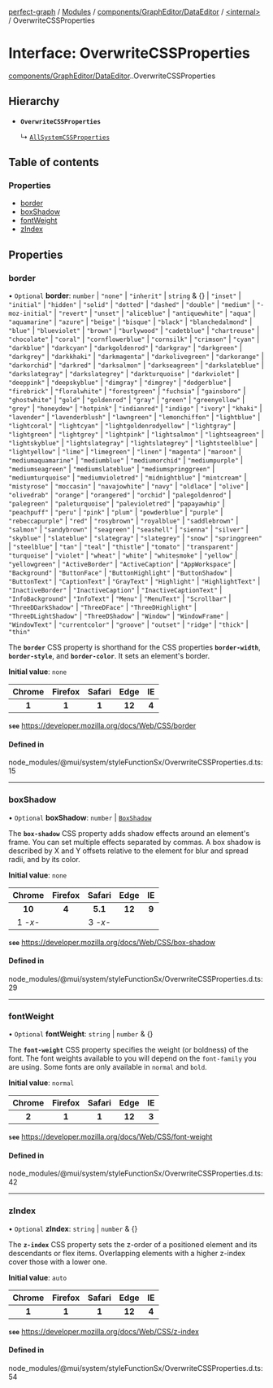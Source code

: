 [perfect-graph](../README.md) / [Modules](../modules.md) / [components/GraphEditor/DataEditor](../modules/components_GraphEditor_DataEditor.md) / [<internal\>](../modules/components_GraphEditor_DataEditor._internal_.md) / OverwriteCSSProperties

# Interface: OverwriteCSSProperties

[components/GraphEditor/DataEditor](../modules/components_GraphEditor_DataEditor.md).[<internal>](../modules/components_GraphEditor_DataEditor._internal_.md).OverwriteCSSProperties

## Hierarchy

- **`OverwriteCSSProperties`**

  ↳ [`AllSystemCSSProperties`](components_GraphEditor_DataEditor._internal_.AllSystemCSSProperties.md)

## Table of contents

### Properties

- [border](components_GraphEditor_DataEditor._internal_.OverwriteCSSProperties.md#border)
- [boxShadow](components_GraphEditor_DataEditor._internal_.OverwriteCSSProperties.md#boxshadow)
- [fontWeight](components_GraphEditor_DataEditor._internal_.OverwriteCSSProperties.md#fontweight)
- [zIndex](components_GraphEditor_DataEditor._internal_.OverwriteCSSProperties.md#zindex)

## Properties

### border

• `Optional` **border**: `number` \| ``"none"`` \| ``"inherit"`` \| `string` & {} \| ``"inset"`` \| ``"initial"`` \| ``"hidden"`` \| ``"solid"`` \| ``"dotted"`` \| ``"dashed"`` \| ``"double"`` \| ``"medium"`` \| ``"-moz-initial"`` \| ``"revert"`` \| ``"unset"`` \| ``"aliceblue"`` \| ``"antiquewhite"`` \| ``"aqua"`` \| ``"aquamarine"`` \| ``"azure"`` \| ``"beige"`` \| ``"bisque"`` \| ``"black"`` \| ``"blanchedalmond"`` \| ``"blue"`` \| ``"blueviolet"`` \| ``"brown"`` \| ``"burlywood"`` \| ``"cadetblue"`` \| ``"chartreuse"`` \| ``"chocolate"`` \| ``"coral"`` \| ``"cornflowerblue"`` \| ``"cornsilk"`` \| ``"crimson"`` \| ``"cyan"`` \| ``"darkblue"`` \| ``"darkcyan"`` \| ``"darkgoldenrod"`` \| ``"darkgray"`` \| ``"darkgreen"`` \| ``"darkgrey"`` \| ``"darkkhaki"`` \| ``"darkmagenta"`` \| ``"darkolivegreen"`` \| ``"darkorange"`` \| ``"darkorchid"`` \| ``"darkred"`` \| ``"darksalmon"`` \| ``"darkseagreen"`` \| ``"darkslateblue"`` \| ``"darkslategray"`` \| ``"darkslategrey"`` \| ``"darkturquoise"`` \| ``"darkviolet"`` \| ``"deeppink"`` \| ``"deepskyblue"`` \| ``"dimgray"`` \| ``"dimgrey"`` \| ``"dodgerblue"`` \| ``"firebrick"`` \| ``"floralwhite"`` \| ``"forestgreen"`` \| ``"fuchsia"`` \| ``"gainsboro"`` \| ``"ghostwhite"`` \| ``"gold"`` \| ``"goldenrod"`` \| ``"gray"`` \| ``"green"`` \| ``"greenyellow"`` \| ``"grey"`` \| ``"honeydew"`` \| ``"hotpink"`` \| ``"indianred"`` \| ``"indigo"`` \| ``"ivory"`` \| ``"khaki"`` \| ``"lavender"`` \| ``"lavenderblush"`` \| ``"lawngreen"`` \| ``"lemonchiffon"`` \| ``"lightblue"`` \| ``"lightcoral"`` \| ``"lightcyan"`` \| ``"lightgoldenrodyellow"`` \| ``"lightgray"`` \| ``"lightgreen"`` \| ``"lightgrey"`` \| ``"lightpink"`` \| ``"lightsalmon"`` \| ``"lightseagreen"`` \| ``"lightskyblue"`` \| ``"lightslategray"`` \| ``"lightslategrey"`` \| ``"lightsteelblue"`` \| ``"lightyellow"`` \| ``"lime"`` \| ``"limegreen"`` \| ``"linen"`` \| ``"magenta"`` \| ``"maroon"`` \| ``"mediumaquamarine"`` \| ``"mediumblue"`` \| ``"mediumorchid"`` \| ``"mediumpurple"`` \| ``"mediumseagreen"`` \| ``"mediumslateblue"`` \| ``"mediumspringgreen"`` \| ``"mediumturquoise"`` \| ``"mediumvioletred"`` \| ``"midnightblue"`` \| ``"mintcream"`` \| ``"mistyrose"`` \| ``"moccasin"`` \| ``"navajowhite"`` \| ``"navy"`` \| ``"oldlace"`` \| ``"olive"`` \| ``"olivedrab"`` \| ``"orange"`` \| ``"orangered"`` \| ``"orchid"`` \| ``"palegoldenrod"`` \| ``"palegreen"`` \| ``"paleturquoise"`` \| ``"palevioletred"`` \| ``"papayawhip"`` \| ``"peachpuff"`` \| ``"peru"`` \| ``"pink"`` \| ``"plum"`` \| ``"powderblue"`` \| ``"purple"`` \| ``"rebeccapurple"`` \| ``"red"`` \| ``"rosybrown"`` \| ``"royalblue"`` \| ``"saddlebrown"`` \| ``"salmon"`` \| ``"sandybrown"`` \| ``"seagreen"`` \| ``"seashell"`` \| ``"sienna"`` \| ``"silver"`` \| ``"skyblue"`` \| ``"slateblue"`` \| ``"slategray"`` \| ``"slategrey"`` \| ``"snow"`` \| ``"springgreen"`` \| ``"steelblue"`` \| ``"tan"`` \| ``"teal"`` \| ``"thistle"`` \| ``"tomato"`` \| ``"transparent"`` \| ``"turquoise"`` \| ``"violet"`` \| ``"wheat"`` \| ``"white"`` \| ``"whitesmoke"`` \| ``"yellow"`` \| ``"yellowgreen"`` \| ``"ActiveBorder"`` \| ``"ActiveCaption"`` \| ``"AppWorkspace"`` \| ``"Background"`` \| ``"ButtonFace"`` \| ``"ButtonHighlight"`` \| ``"ButtonShadow"`` \| ``"ButtonText"`` \| ``"CaptionText"`` \| ``"GrayText"`` \| ``"Highlight"`` \| ``"HighlightText"`` \| ``"InactiveBorder"`` \| ``"InactiveCaption"`` \| ``"InactiveCaptionText"`` \| ``"InfoBackground"`` \| ``"InfoText"`` \| ``"Menu"`` \| ``"MenuText"`` \| ``"Scrollbar"`` \| ``"ThreeDDarkShadow"`` \| ``"ThreeDFace"`` \| ``"ThreeDHighlight"`` \| ``"ThreeDLightShadow"`` \| ``"ThreeDShadow"`` \| ``"Window"`` \| ``"WindowFrame"`` \| ``"WindowText"`` \| ``"currentcolor"`` \| ``"groove"`` \| ``"outset"`` \| ``"ridge"`` \| ``"thick"`` \| ``"thin"``

The **`border`** CSS property is shorthand for the CSS properties **`border-width`**, **`border-style`**, and **`border-color`**. It sets an element's border.

**Initial value**: `none`

| Chrome | Firefox | Safari |  Edge  |  IE   |
| :----: | :-----: | :----: | :----: | :---: |
| **1**  |  **1**  | **1**  | **12** | **4** |

**`see`** https://developer.mozilla.org/docs/Web/CSS/border

#### Defined in

node_modules/@mui/system/styleFunctionSx/OverwriteCSSProperties.d.ts:15

___

### boxShadow

• `Optional` **boxShadow**: `number` \| [`BoxShadow`](../modules/components_Container._internal_.md#boxshadow)

The **`box-shadow`** CSS property adds shadow effects around an element's frame. You can set multiple effects separated by commas. A box shadow is described by X and Y offsets relative to the
element for blur and spread radii, and by its color.

**Initial value**: `none`

| Chrome  | Firefox | Safari  |  Edge  |  IE   |
| :-----: | :-----: | :-----: | :----: | :---: |
| **10**  |  **4**  | **5.1** | **12** | **9** |
| 1 _-x-_ |         | 3 _-x-_ |        |       |

**`see`** https://developer.mozilla.org/docs/Web/CSS/box-shadow

#### Defined in

node_modules/@mui/system/styleFunctionSx/OverwriteCSSProperties.d.ts:29

___

### fontWeight

• `Optional` **fontWeight**: `string` \| `number` & {}

The **`font-weight`** CSS property specifies the weight (or boldness) of the font. The font weights available to you will depend on the `font-family` you are using. Some fonts are only
available in `normal` and `bold`.

**Initial value**: `normal`

| Chrome | Firefox | Safari |  Edge  |  IE   |
| :----: | :-----: | :----: | :----: | :---: |
| **2**  |  **1**  | **1**  | **12** | **3** |

**`see`** https://developer.mozilla.org/docs/Web/CSS/font-weight

#### Defined in

node_modules/@mui/system/styleFunctionSx/OverwriteCSSProperties.d.ts:42

___

### zIndex

• `Optional` **zIndex**: `string` \| `number` & {}

The **`z-index`** CSS property sets the z-order of a positioned element and its descendants or flex items. Overlapping elements with a higher z-index cover those with a lower one.

**Initial value**: `auto`

| Chrome | Firefox | Safari |  Edge  |  IE   |
| :----: | :-----: | :----: | :----: | :---: |
| **1**  |  **1**  | **1**  | **12** | **4** |

**`see`** https://developer.mozilla.org/docs/Web/CSS/z-index

#### Defined in

node_modules/@mui/system/styleFunctionSx/OverwriteCSSProperties.d.ts:54
